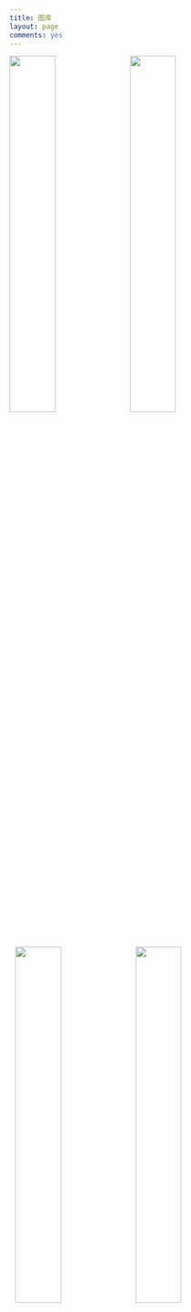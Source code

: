 ```yaml
---
title: 图库
layout: page
comments: yes
---
```


<a href="{{ site.url }}/album/centurypark/" title="世纪公园"><img src="http://www.kxqq.net/images/qqimg.asp?url=http://b151.photo.store.qq.com/psb?/V13JA5z40d9Mx5/xq1WS69Ii1S*FKxCs5Sw8YaI514h34FV3B9kIsry5G4!/b/YcvgBlqNlAAAYqwKDVrSjwAA" style="height:40%; width:40%; float:left;" /></a>
<a href="{{ site.url }}/album/centurypark/" title="世纪公园"><img src="http://www.kxqq.net/images/qqimg.asp?url=http://b150.photo.store.qq.com/psb?/V13JA5z40d9Mx5/0pVXW35FI*fxZ.WC8WHvDcd0n88Ei3AbMY30GZEclbY!/b/YeRDa1nfjgAAYkZkdFnwkQAA" style="margin-left: 10px; height:40%; width:40%; float:left;" /></a>
<a href="{{ site.url }}/album/centurypark/" title="世纪公园"><img src="http://www.kxqq.net/images/qqimg.asp?url=http://b150.photo.store.qq.com/psb?/V13JA5z40d9Mx5/0pVXW35FI*fxZ.WC8WHvDcd0n88Ei3AbMY30GZEclbY!/b/YeRDa1nfjgAAYkZkdFnwkQAA" style="margin-left: 10px; height:40%; width:40%; float:left;" /></a>
<a href="{{ site.url }}/album/centurypark/" title="世纪公园"><img src="http://www.kxqq.net/images/qqimg.asp?url=http://b150.photo.store.qq.com/psb?/V13JA5z40d9Mx5/0pVXW35FI*fxZ.WC8WHvDcd0n88Ei3AbMY30GZEclbY!/b/YeRDa1nfjgAAYkZkdFnwkQAA" style="margin-left: 10px; height:40%; width:40%; float:left;" /></a>


